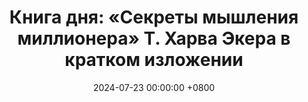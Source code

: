 ---
title: "Книга дня: «Секреты мышления миллионера» Т. Харва Экера в кратком изложении"
description: >-
  💰 «Секреты мышления миллионера» — книга, раскрывающая ключевые установки и привычки, которые помогают людям достигать финансового успеха и благополучия. Обзор книги "Секреты мышления миллионера" Т. Харва Экера: как преодолеть барьеры и достичь финансовой свободы!
date: 2024-07-23 00:00:00 +0800
categories: [Мышление, Конспекты-книг]
tags:
  [
    мышление-миллионера,
    харв-экер,
    финансовая-свобода,
    личные-финансы,
    управление-деньгами,
    успех,
    мотивация,
    саморазвитие,
    финансовые-цели,
    преодоление-барьеров,
    богатство,
    психология-успеха,
    постановка-целей,
    процветание
  ]
image: 
alt: Обложка книги Секреты мышления миллионера Т. Харва Экера
fallback:
  -
  -
---